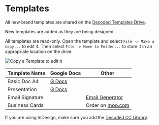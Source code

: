 # Templates

All new brand templates are shared on the [Decoded Templates Drive](https://drive.google.com/drive/folders/0AE96BBcjg4gvUk9PVA). 

New templates are added as they are being designed.

All templates are read-only. Open the template and select `File -> Make a copy...` to edit it. Then select `File -> Move to Folder...` to store it in an appropriate location on the drive.

![Copy a Template to edit it](https://brand-assets.decoded.com/BrandGuidelines/gdocs-copy-template.png)

Template Name | Google Docs | Other
--------------|-------------|------
Basic Doc A4 | [G Docs](https://drive.google.com/open?id=1dVjp6ApzDM6e9cAwsq3n0kJVDpYGJ5jEEBOkDEj5ILI) |
Presentation | [G Docs](https://drive.google.com/open?id=1vzSN7-cjvp0zYIYQNL6GGrcp2KQD09Hx0XGr4IrbirU) | 
Email Signature ||[Email Generator](http://clients.gregtilleystudio.com/decoded/signature/generator.html) |
Business Cards || Order on [moo.com](https://www.moo.com/m4b/account/login?mbs_target=https%3A%2F%2Fwww.moo.com%2Fmbs%2Fproducts%2Fbusiness-cards&sig=69ad2a5d049bcb851cb5a1c0e5d11094e72f846ec315ef525b4ec74fb25f5b5c)

If you are using InDesign, make sure you add the [Decoded CC Library](/pages/how-to/cc-library).
